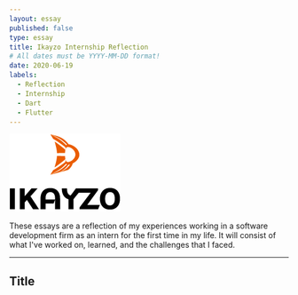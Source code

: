 ```yaml
---
layout: essay
published: false
type: essay
title: Ikayzo Internship Reflection
# All dates must be YYYY-MM-DD format!
date: 2020-06-19
labels:
  - Reflection
  - Internship
  - Dart
  - Flutter
---
```


<img class="" src="../images/logo-ikayzo.png">

These essays are a reflection of my experiences working in a software development firm as an intern for the first time in my life. It will consist of what I've worked on, learned, and the challenges that I faced.
<hr>

## Title


<!---[a relative link](https://samuelcy.github.io/essays/2020-06-26.html) -->
